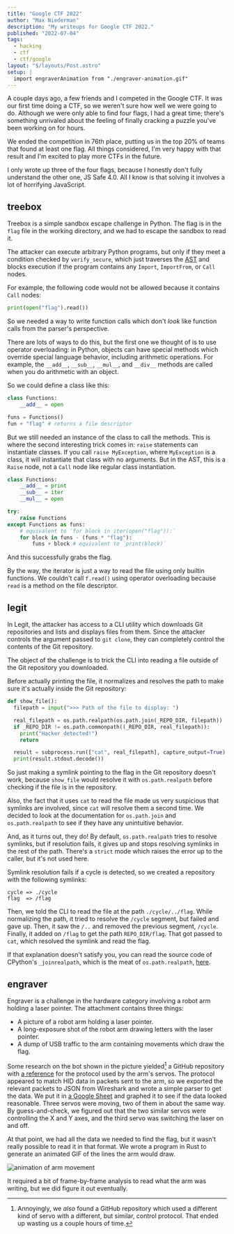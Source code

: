```yaml
---
title: "Google CTF 2022"
author: "Max Niederman"
description: "My writeups for Google CTF 2022."
published: "2022-07-04"
tags:
  - hacking
  - ctf
  - ctf/google
layout: "$/layouts/Post.astro"
setup: |
  import engraverAnimation from "./engraver-animation.gif"
---
```


A couple days ago, a few friends and I competed in the Google CTF. It was our first time doing a CTF, so we weren't sure how well we were going to do. Although we were only able to find four flags, I had a great time; there's something unrivaled about the feeling of finally cracking a puzzle you've been working on for hours.

We ended the competition in 76th place, putting us in the top 20% of teams that found at least one flag. All things considered, I'm very happy with that result and I'm excited to play more CTFs in the future.

I only wrote up three of the four flags, because I honestly don't fully understand the other one, JS Safe 4.0. All I know is that solving it involves a lot of horrifying JavaScript.

## treebox

Treebox is a simple sandbox escape challenge in Python. The flag is in the `flag` file in the working directory, and we had to escape the sandbox to read it.

The attacker can execute arbitrary Python programs, but only if they meet a condition checked by `verify_secure`, which just traverses the [AST](https://en.wikipedia.org/wiki/Abstract_syntax_tree) and blocks execution if the program contains any `Import`, `ImportFrom`, or `Call` nodes.

For example, the following code would not be allowed because it contains `Call` nodes:

```python
print(open("flag").read())
```

So we needed a way to write function calls which don't _look_ like function calls from the parser's perspective.

There are lots of ways to do this, but the first one we thought of is to use operator overloading: in Python, objects can have special methods which override special language behavior, including arithmetic operations. For example, the `__add__`, `__sub__`, `__mul__`, and `__div__` methods are called when you do arithmetic with an object.

So we could define a class like this:

```python
class Functions:
    __add__ = open

funs = Functions()
fun + "flag" # returns a file descriptor
```

But we still needed an instance of the class to call the methods. This is where the second interesting trick comes in: `raise` statements can instantiate classes. If you call `raise MyException`, where `MyException` is a class, it will instantiate that class with no arguments. But in the AST, this is a `Raise` node, not a `Call` node like regular class instantiation.

```python
class Functions:
    __add__ = print
    __sub__ = iter
    __mul__ = open

try:
    raise Functions
except Functions as funs:
    # equivalent to `for block in iter(open("flag")):`
    for block in funs - (funs * "flag"):
        funs + block # equivalent to `print(block)`
```

And this successfully grabs the flag.

By the way, the iterator is just a way to read the file using only builtin functions. We couldn't call `f.read()` using operator overloading because `read` is a method on the file descriptor.

## legit

In Legit, the attacker has access to a CLI utility which downloads Git repositories and lists and displays files from them. Since the attacker controls the argument passed to `git clone`, they can completely control the contents of the Git repository.

The object of the challenge is to trick the CLI into reading a file outside of the Git repository you downloaded.

Before actually printing the file, it normalizes and resolves the path to make sure it's actually inside the Git repository:

```python
def show_file():
  filepath = input(">>> Path of the file to display: ")

  real_filepath = os.path.realpath(os.path.join(_REPO_DIR, filepath))
  if _REPO_DIR != os.path.commonpath((_REPO_DIR, real_filepath)):
    print("Hacker detected!")
    return

  result = subprocess.run(["cat", real_filepath], capture_output=True)
  print(result.stdout.decode())
```

So just making a symlink pointing to the flag in the Git repository doesn't work, because `show_file` would resolve it with `os.path.realpath` before checking if the file is in the repository.

Also, the fact that it uses `cat` to read the file made us very suspicious that symlinks are involved, since `cat` will resolve them a second time. We decided to look at the documentation for `os.path.join` and `os.path.realpath` to see if they have any unintuitive behavior.

And, as it turns out, they do! By default, `os.path.realpath` tries to resolve symlinks, but if resolution fails, it gives up and stops resolving symlinks in the rest of the path. There's a `strict` mode which raises the error up to the caller, but it's not used here.

Symlink resolution fails if a cycle is detected, so we created a repository with the following symlinks:

```
cycle => ./cycle
flag  => /flag
```

Then, we told the CLI to read the file at the path `./cycle/../flag`. While normalizing the path, it tried to resolve the `/cycle` segment, but failed and gave up. Then, it saw the `/..` and removed the previous segment, `/cycle`. Finally, it added on `/flag` to get the path `REPO_DIR/flag`. That got passed to `cat`, which resolved the symlink and read the flag.

If that explanation doesn't satisfy you, you can read the source code of CPython's `_joinrealpath`, which is the meat of `os.path.realpath`, [here](https://github.com/python/cpython/blob/cf1732619a61f7b7b5223ebaf6be6455d28257f2/Lib/posixpath.py#L400).

## engraver

Engraver is a challenge in the hardware category involving a robot arm holding a laser pointer. The attachment contains three things:

- A picture of a robot arm holding a laser pointer.
- A long-exposure shot of the robot arm drawing letters with the laser pointer.
- A dump of USB traffic to the arm containing movements which draw the flag.

Some research on the bot shown in the picture yielded[^1] a GitHub repository with [a reference](https://github.com/bharrisonb/LSC-6_Cmd_Photon/blob/master/LSC-6%20LewanSoul%20Communitcation%20Protocol%20of%20Servo%20Controller.pdf) for the protocol used by the arm's servos. The protocol appeared to match HID data in packets sent to the arm, so we exported the relevant packets to JSON from Wireshark and wrote a simple parser to get the data. We put it in [a Google Sheet](https://docs.google.com/spreadsheets/d/1o5WzEaTdthRJO7yFNi9ONgJI-nG2s2aFh-_y4KPyjPk/edit?usp=sharing) and graphed it to see if the data looked reasonable. Three servos were moving, two of them in about the same way. By guess-and-check, we figured out that the two similar servos were controlling the X and Y axes, and the third servo was switching the laser on and off.

[^1]: Annoyingly, we _also_ found a GitHub repository which used a different kind of servo with a different, but similar, control protocol. That ended up wasting us a couple hours of time.

At that point, we had all the data we needed to find the flag, but it wasn't really possible to read it in that format. We wrote a program in Rust to generate an animated GIF of the lines the arm would draw.

<img src={engraverAnimation} alt="animation of arm movement">

It required a bit of frame-by-frame analysis to read what the arm was writing, but we did figure it out eventually.
